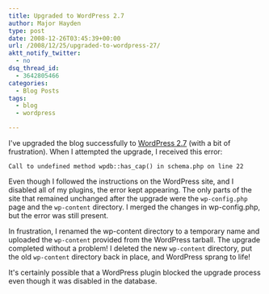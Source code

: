```yaml
---
title: Upgraded to WordPress 2.7
author: Major Hayden
type: post
date: 2008-12-26T03:45:39+00:00
url: /2008/12/25/upgraded-to-wordpress-27/
aktt_notify_twitter:
  - no
dsq_thread_id:
  - 3642805466
categories:
  - Blog Posts
tags:
  - blog
  - wordpress

---
```

I've upgraded the blog successfully to [WordPress 2.7][1] (with a bit of frustration). When I attempted the upgrade, I received this error:

`Call to undefined method wpdb::has_cap() in schema.php on line 22`

Even though I followed the instructions on the WordPress site, and I disabled all of my plugins, the error kept appearing. The only parts of the site that remained unchanged after the upgrade were the `wp-config.php` page and the `wp-content` directory. I merged the changes in wp-config.php, but the error was still present.

In frustration, I renamed the wp-content directory to a temporary name and uploaded the `wp-content` provided from the WordPress tarball. The upgrade completed without a problem! I deleted the new `wp-content` directory, put the old `wp-content` directory back in place, and WordPress sprang to life!

It's certainly possible that a WordPress plugin blocked the upgrade process even though it was disabled in the database.

 [1]: http://wordpress.org/
